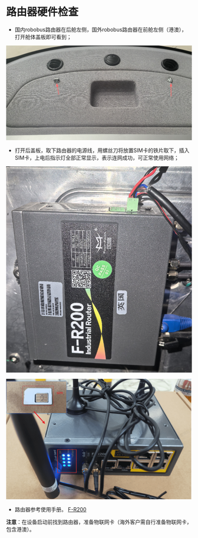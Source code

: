 # 路由器硬件检查
- 国内robobus路由器在后舱左侧，国外robobus路由器在前舱左侧（港澳），打开舱体盖板即可看到；

![covers](./image/covers.png)

-  打开后盖板，取下路由器的电源线，用螺丝刀将放置SIM卡的铁片取下，插入SIM卡，上电后指示灯全部正常显示，表示连网成功，可正常使用网络；

![routers](./image/routers.png)

![robobus-router](./image/robobus-router.png)

- 路由器参考使用手册。
    [F-R200](./image/F-R200.pdf)

**注意**：在设备启动前找到路由器，准备物联网卡（海外客户需自行准备物联网卡，包含港澳）。

